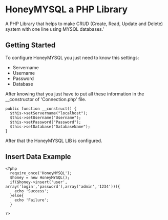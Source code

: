 # HoneyMYSQL a PHP Library
A PHP Library that helps to make CRUD (Create, Read, Update and Delete) system with one line using MYSQL databases.'

## Getting Started
To configure HoneyMYSQL you just need to know this settings:
* Servername
* Username
* Password
* Database

After knowing that you just have to put all these information in the __constructor of 'Connection.php' file.

```
public function __construct() {
  $this->setServername("localhost");
  $this->setUsername("Username");
  $this->setPassword("Password");
  $this->setDatabase("DatabaseName");
}
```
After that the HoneyMYSQL LIB is configured.

## Insert Data Example

```
<?php
  require_once('HoneyMYSQL');
  $honey = new HoneyMYSQL();
  if($honey->insert('user', array('login','password'),array('admin','1234'))){
    echo 'Success';
  }else{
    echo 'Failure';
  }

?>
```
